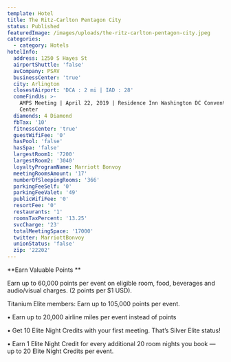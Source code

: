 ```yaml
---
template: Hotel
title: The Ritz-Carlton Pentagon City
status: Published
featuredImage: /images/uploads/the-ritz-carlton-pentagon-city.jpeg
categories:
  - category: Hotels
hotelInfo:
  address: 1250 S Hayes St
  airportShuttle: 'false'
  avCompany: PSAV
  businessCenter: 'true'
  city: Arlington
  closestAirport: 'DCA : 2 mi | IAD : 28'
  comeFindUs: >-
    AMPS Meeting | April 22, 2019 | Residence Inn Washington DC Convention
    Center
  diamonds: 4 Diamond
  fbTax: '10'
  fitnessCenter: 'true'
  guestWifiFee: '0'
  hasPool: 'false'
  hasSpa: 'false'
  largestRoom1: '7200'
  largestRoom2: '3040'
  loyaltyProgramName: Marriott Bonvoy
  meetingRoomsAmount: '17'
  numberOfSleepingRooms: '366'
  parkingFeeSelf: '0'
  parkingFeeValet: '49'
  publicWifiFee: '0'
  resortFee: '0'
  restaurants: '1'
  roomsTaxPercent: '13.25'
  svcCharge: '23'
  totalMeetingSpace: '17000'
  twitter: MarriottBonvoy
  unionStatus: 'false'
  zip: '22202'
---
```

**Earn Valuable Points
**

Earn up to 60,000 points per event on eligible room, food, beverages and audio/visual charges. (2 points per $1 USD). 

Titanium Elite members: Earn up to 105,000 points per event.

•	Earn up to 20,000 airline miles per event instead of points

•	Get 10 Elite Night Credits with your first meeting. That’s Silver Elite status!

•	Earn 1 Elite Night Credit for every additional 20 room nights you book — up to 20 Elite Night Credits per event.
